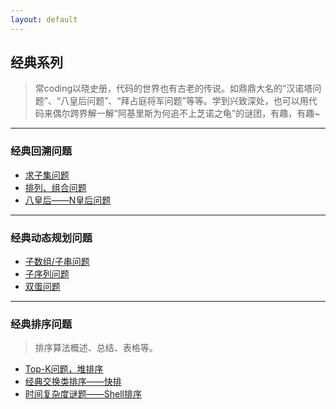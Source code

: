 ```yaml
---
layout: default
---
```

## 经典系列

>常coding以晓史册，代码的世界也有古老的传说。如鼎鼎大名的“汉诺塔问题”、“八皇后问题”、“拜占庭将军问题”等等。学到兴致深处，也可以用代码来偶尔跨界解一解“阿基里斯为何追不上芝诺之龟”的谜团，有趣，有趣~
---
### 经典回溯问题
*  [求子集问题](./subset.md)
*  [排列、组合问题](./subset.md)
*  [八皇后——N皇后问题](./subset.md)
---
### 经典动态规划问题
*  [子数组/子串问题](./subarr.md)
*  [子序列问题](./subseq.md)
*  [双蛋问题](./subset.md)

---
### 经典排序问题
>排序算法概述、总结、表格等。
*  [Top-K问题，堆排序](./heap_sort.md)
*  [经典交换类排序——快排](./quick_sort.md)
*  [时间复杂度谜题——Shell排序](./shell_sort.md)
